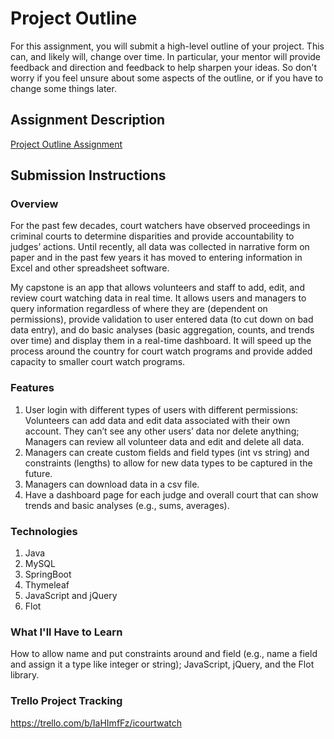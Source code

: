 # Project Outline
For this assignment, you will submit a high-level outline of your project. This can, and likely will, change over time. In particular, your mentor will provide feedback and direction and feedback to help sharpen your ideas. So don't worry if you feel unsure about some aspects of the outline, or if you have to change some things later.

## Assignment Description
[Project Outline Assignment](https://education.launchcode.org/liftoff/assignments/project-outline/)

## Submission Instructions

### Overview
For the past few decades, court watchers have observed proceedings in criminal courts to determine disparities and provide accountability to judges’ actions. Until recently, all data was collected in narrative form on paper and in the past few years it has moved to entering information in Excel and other spreadsheet software. 

My capstone is an app that allows volunteers and staff to add, edit, and review court watching data in real time. It allows users and managers to query information regardless of where they are (dependent on permissions), provide validation to user entered data (to cut down on bad data entry), and do basic analyses (basic aggregation, counts, and trends over time) and display them in a real-time dashboard. It will speed up the process around the country for court watch programs and provide added capacity to smaller court watch programs.

### Features
1. User login with different types of users with different permissions: Volunteers can add data and edit data associated with their own account. They can’t see any other users’ data nor delete anything; Managers can review all volunteer data and edit and delete all data.
2. Managers can create custom fields and field types (int vs string) and constraints (lengths) to allow for new data types to be captured in the future.
3. Managers can download data in a csv file.
4. Have a dashboard page for each judge and overall court that can show trends and basic analyses (e.g., sums, averages).

### Technologies
1. Java
2. MySQL
3. SpringBoot
4. Thymeleaf
5. JavaScript and jQuery
6. Flot

### What I'll Have to Learn
How to allow name and put constraints around and field (e.g., name a field and assign it a type like integer or string);
JavaScript, jQuery, and the Flot library.

### Trello Project Tracking
https://trello.com/b/IaHImfFz/icourtwatch